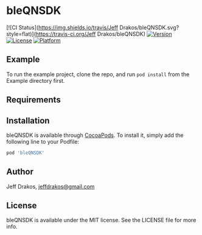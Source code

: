 # bleQNSDK

[![CI Status](https://img.shields.io/travis/Jeff Drakos/bleQNSDK.svg?style=flat)](https://travis-ci.org/Jeff Drakos/bleQNSDK)
[![Version](https://img.shields.io/cocoapods/v/bleQNSDK.svg?style=flat)](https://cocoapods.org/pods/bleQNSDK)
[![License](https://img.shields.io/cocoapods/l/bleQNSDK.svg?style=flat)](https://cocoapods.org/pods/bleQNSDK)
[![Platform](https://img.shields.io/cocoapods/p/bleQNSDK.svg?style=flat)](https://cocoapods.org/pods/bleQNSDK)

## Example

To run the example project, clone the repo, and run `pod install` from the Example directory first.

## Requirements

## Installation

bleQNSDK is available through [CocoaPods](https://cocoapods.org). To install
it, simply add the following line to your Podfile:

```ruby
pod 'bleQNSDK'
```

## Author

Jeff Drakos, jeffdrakos@gmail.com

## License

bleQNSDK is available under the MIT license. See the LICENSE file for more info.
